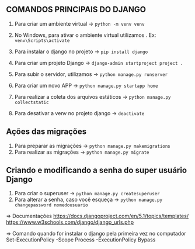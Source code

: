 ## COMANDOS PRINCIPAIS DO DJANGO

1. Para criar um ambiente virtual -> `python -m venv venv`

2. No Windows, para ativar o ambiente virtual utilizamos \. Ex: `venv\Scripts\activate`

3. Para instalar o django no projeto -> `pip install django`

4. Para criar um projeto Django -> `django-admin startproject project .`

5. Para subir o servidor, utilizamos -> `python manage.py runserver`

6. Para criar um novo APP -> `python manage.py startapp home`

7. Para realizar a coleta dos arquivos estáticos -> `python manage.py collectstatic`

8. Para desativar a venv no projeto django -> `deactivate`


## Ações das migrações
1. Para preparar as migrações -> `python manage.py makemigrations`
2. Para realizar as migrações -> `python manage.py migrate`


## Criando e modificando a senha do super usuário Django
1. Para criar o superuser -> `python manage.py createsuperuser`
2. Para alterar a senha, caso você esqueça -> `python manage.py changepassword nomedousuario`


=> Documentações
https://docs.djangoproject.com/en/5.1/topics/templates/
https://www.w3schools.com/django/django_urls.php

=> Comando quando for instalar o django pela primeira vez no computador
Set-ExecutionPolicy -Scope Process -ExecutionPolicy Bypass
